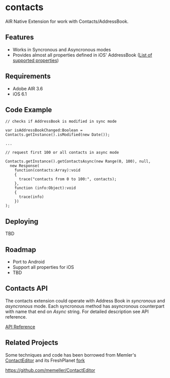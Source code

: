 # contacts

AIR Native Extension for work with Contacts/AddressBook.

## Features

* Works in Syncronous and Asyncronous modes
* Provides almost all properties defined in iOS' AddressBook ([List of supported properties](http://example.com)) 

## Requirements

* Adobe AIR 3.6
* iOS 6.1

## Code Example
    
    // checks if AddressBook is modified in sync mode
    
    var isAddressBookChanged:Boolean = Contacts.getInstance().isModified(new Date());
    
    ...
    
    // request first 100 or all contacts in async mode
  
    Contacts.getInstance().getContactsAsync(new Range(0, 100), null,
      new Response(
        function(contacts:Array):void
        {
          trace("contacts from 0 to 100:", contacts);
        },
        function (info:Object):void
        {
          trace(info)
        })
    );

## Deploying

TBD

## Roadmap

* Port to Android
* Support all properties for iOS
* TBD

## Contacts API

The contacts extension could operate with Address Book in *syncronous* and *asyncronous* mode. 
Each syncronous method has asyncronous counterpart with name that end on _Async_ string. 
For detailed description see API reference.

[API Reference](http://example.com/)

## Related Projects

Some techniques and code has been borrowed from Memler's [ContactEditor](https://github.com/memeller/ContactEditor) and its FreshPlanet [fork](https://github.com/freshplanet/ContactEditor)

https://github.com/memeller/ContactEditor
